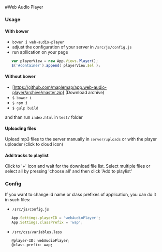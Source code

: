 #Web Audio Player

### Usage

#### With bower
- `` bower i web-audio-player ``
- adjust the configuration of your server in ``/src/js/config.js``
- run apllication on your page

 ```js
    var playerView = new App.Views.Player();
    $('#container').append( playerView.$el );
 ```

#### Without bower
- [https://github.com/maplemap/app.web-audio-player/archive/master.zip] (Download archive)
- ``$ bower i``
- ``$ npm i``
- ``$ gulp build``

and than run ``index.html`` in ``test/`` folder

#### Uploading files
Upload mp3 files to the server manually in ``server/uploads`` or with the player uploader (click to cloud icon)

#### Add tracks to playlist
Click to '+' icon and wait for the download file list. Select multiple files or select all by pressing 'choose all' 
and then click 'Add to playlist'

### Config
If you want to change id name or class prefixes of application, you can do it in such files:
 - ``/src/js/config.js``
 
 ```js
    App.Settings.playerID = 'webAudioPlayer';
    App.Settings.classPrefix = 'wap';
 ```
 
 - ``/src/css/variables.less``
 
 ```less
    @player-ID: webAudioPlayer;
    @class-prefix: wap;
 ```
